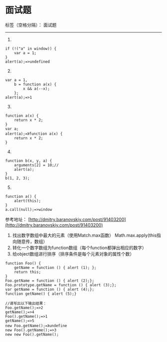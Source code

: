 ﻿# 面试题

标签（空格分隔）： 面试题

---
1.
```
if (!("a" in window)) {
    var a = 1;
}
alert(a);=>undefined
```
2.
```
var a = 1,
    b = function a(x) {
        x && a(--x);
    };
alert(a);=>1
```
3.
```//如果函数名字和变量名字相同变量提升先提升变量在提升函数，函数覆盖变量
function a(x) {
    return x * 2;
}
var a;
alert(a);=》function a(x) {
    return x * 2;
}
```
4.
```
function b(x, y, a) {
    arguments[2] = 10;//
    alert(a);
}
b(1, 2, 3);
```
5.
```
function a() {
    alert(this);
}
a.call(null);=>window
```
参考地址：
[http://dmitry.baranovskiy.com/post/91403200](http://dmitry.baranovskiy.com/post/91403200)

1. 找出数字数组中最大的元素（使用Match.max函数）
Math.max.apply(this指向随意传，数组）
2. 转化一个数字数组为function数组（每个function都弹出相应的数字）
3. 给object数组进行排序（排序条件是每个元素对象的属性个数）
```
function Foo() {
    getName = function () { alert (1); };
    return this;
}
Foo.getName = function () { alert (2);};
Foo.prototype.getName = function () { alert (3);};
var getName = function () { alert (4);};
function getName() { alert (5);}

//请写出以下输出结果：
Foo.getName();=>2
getName();=>4
Foo().getName();=>1
getName();=>5
new Foo.getName();=》undefine
new Foo().getName();=>3
new new Foo().getName();
```




